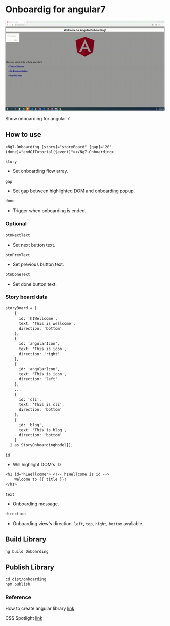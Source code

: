 # Onboardig for angular7

![demo](demo/demo.gif)

Show onboarding for angular 7.

## How to use

```
<Ng7-Onboarding [story]="storyBoard" [gap]='20' (done)="endOfTutorial($event)"></Ng7-Onboarding>
```

`story`
- Set onboarding flow array.

`gap`
- Set gap between highlighted DOM and onboarding popup.

`done` 
- Trigger when onboarding is ended.

### Optional

`btnNextText`
- Set next button text.

`btnPrevText`
- Set previous button text.

`btnDoneText`
- Set done button text.

### Story board data

```
storyBoard = [
    {
      id: 'h1Wellcome',
      text: 'This is wellcome',
      direction: 'bottom'
    },
    {
      id: 'angularIcon',
      text: 'This is icon',
      direction: 'right'
    },
    {
      id: 'angularIcon',
      text: 'This is icon',
      direction: 'left'
    },
    ...
    {
      id: 'cli',
      text: 'This is cli',
      direction: 'bottom'
    },
    {
      id: 'blog',
      text: 'This is blog',
      direction: 'bottom'
    }
  ] as StoryOnboardingModel[];
```

`id`
- Will highlight DOM's ID

```
<h1 id="h1Wellcome"> <!-- h1Wellcome is id -->
    Welcome to {{ title }}!
</h1>
```

`text`
- Onboarding message.

`direction`
- Onboarding view's direction. `left`, `top`, `right`, `bottom` avaliable.

## Build Library

```
ng build Onboarding
```

## Publish Library

```
cd dist/onboarding
npm publish
```

### Reference

How to create angular library [link](https://medium.com/@esanjiv/complete-beginner-guide-to-publish-an-angular-library-to-npm-d42343801660)

CSS Spotlight [link](http://jsfiddle.net/XYXHR/)